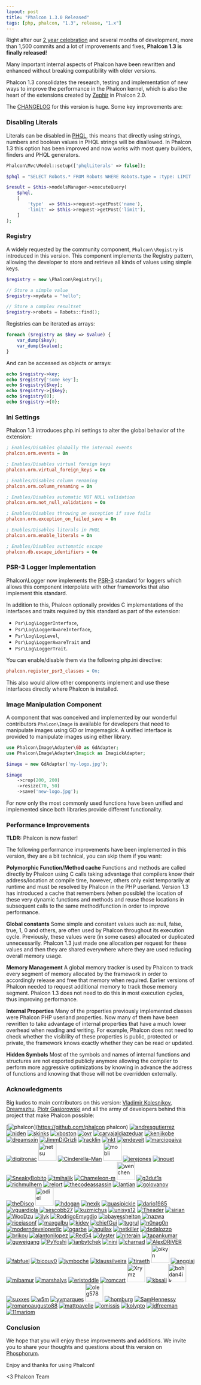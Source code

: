 ```yaml
---
layout: post
title: "Phalcon 1.3.0 Released"
tags: [php, phalcon, "1.3", release, "1.x"]
---
```


Right after our [2 year celebration](https://blog.phalconphp.com/post/3acec916ae9c026594fe0562ef3013be2cf47247) and several months of development, more than 1,500 commits and a lot of improvements and fixes, **Phalcon 1.3 is finally released**!

Many important internal aspects of Phalcon have been rewritten and enhanced without breaking compatibility with older versions.

Phalcon 1.3 consolidates the research, testing and implementation of new ways to improve the performance in the Phalcon kernel, which is also the heart of the extensions created by [Zephir](http://blog.zephir-lang.com/) in Phalcon 2.0.

<!--more-->
The [CHANGELOG](https://github.com/phalcon/cphalcon/blob/master/CHANGELOG) for this version is huge. Some key improvements are:

### Disabling Literals

Literals can be disabled in [PHQL](https://docs.phalconphp.com/en/latest/reference/phql.html), this means that directly using strings, numbers and boolean values in PHQL strings will be disallowed. In Phalcon 1.3 this option has been improved and now works with most query builders, finders and PHQL generators.

```php
Phalcon\Mvc\Model::setup(['phqlLiterals' => false]);

$phql = "SELECT Robots.* FROM Robots WHERE Robots.type = :type: LIMIT :limit:";

$result = $this->modelsManager->executeQuery(
    $phql,
    [
        'type'  => $this->request->getPost('name'),
        'limit' => $this->request->getPost('limit'),
    ]
);
```

### Registry

A widely requested by the community component, `Phalcon\\Registry` is introduced in this version. This component implements the Registry pattern, allowing the developer to store and retrieve all kinds of values using simple keys.

```php
$registry = new \Phalcon\Registry();

// Store a simple value
$registry->mydata = "hello";

// Store a complex resultset
$registry->robots = Robots::find();
```

Registries can be iterated as arrays:

```php
foreach ($registry as $key => $value) {
    var_dump($key);
    var_dump($value);
}
```

And can be accessed as objects or arrays:

```php
echo $registry->key;
echo $registry['some key'];
echo $registry[$key];
echo $registry->{$key};
echo $registry[0];
echo $registry->{0};
```

### Ini Settings

Phalcon 1.3 introduces php.ini settings to alter the global behavior of the extension:

```ini
; Enables/Disables globally the internal events
phalcon.orm.events = On

; Enables/Disables virtual foreign keys
phalcon.orm.virtual_foreign_keys = On

; Enables/Disables column renaming
phalcon.orm.column_renaming = On

; Enables/Disables automatic NOT NULL validation
phalcon.orm.not_null_validations = On

; Enables/Disables throwing an exception if save fails
phalcon.orm.exception_on_failed_save = On

; Enables/Disables literals in PHQL
phalcon.orm.enable_literals = On

; Enables/Disables auttomatic escape
phalcon.db.escape_identifiers = On
```

### PSR-3 Logger Implementation

Phalcon\\Logger now implements the [PSR-3](http://www.php-fig.org/psr/psr-3/) standard for loggers which allows this component interpolate with other frameworks that also implement this standard.

In addition to this, Phalcon optionally provides C implementations of the interfaces and traits required by this standard as part of the extension:

- `Psr\Log\LoggerInterface`,
- `Psr\Log\LoggerAwareInterface`,
- `Psr\Log\LogLevel`,
- `Psr\Log\LoggerAwareTrait` and
- `Psr\Log\LoggerTrait`.

You can enable/disable them via the following php.ini directive:

```ini
phalcon.register_psr3_classes = On;
```

This also would allow other components implement and use these interfaces directly where Phalcon is installed.

### Image Manipulation Component

A component that was conceived and implemented by our wonderful contributors `Phalcon\Image` is available for developers that need to manipulate images using GD or Imagemagick. A unified interface is provided to manipulate images using either library.

```php
use Phalcon\Image\Adapter\GD as GdAdapter;
use Phalcon\Image\Adapter\Imagick as ImagickAdapter;

$image = new GdAdapter('my-logo.jpg');

$image
    ->crop(200, 200)
    ->resize(70, 50)
    ->save('new-logo.jpg');
```

For now only the most commonly used functions have been unified and implemented since both libraries provide different functionality.

### Performance Improvements

**TLDR:** Phalcon is now faster!

The following performance improvements have been implemented in this version, they are a bit technical, you can skip them if you want:

**Polymorphic Function/Method cache**
Functions and methods are called directly by Phalcon using C calls taking advantage that compilers know their address/location at compile time, however, others only exist temporarily at runtime and must be resolved by Phalcon in the PHP userland. Version 1.3 has introduced a cache that remembers (when possible) the location of these very dynamic functions and methods and reuse those locations in subsequent calls to the same method/function in order to improve performance.

**Global constants**
Some simple and constant values such as: null, false, true, 1, 0 and others, are often used by Phalcon throughout its execution cycle. Previously, these values were (in some cases) allocated or duplicated unnecessarily. Phalcon 1.3 just made one allocation per request for these values and then they are shared everywhere where they are used reducing overall memory usage.

**Memory Management**
A global memory tracker is used by Phalcon to track every segment of memory allocated by the framework in order to accordingly release and free that memory when required. Earlier versions of Phalcon needed to request additional memory to track those memory segment. Phalcon 1.3 does not need to do this in most execution cycles, thus improving performance.

**Internal Properties**
Many of the properties previously implemented classes were Phalcon PHP userland properties. Now many of them have been rewritten to take advantage of internal properties that have a much lower overhead when reading and writing. For example, Phalcon does not need to check whether the visibility of these properties is public, protected or private, the framework knows exactly whether they can be read or updated.

**Hidden Symbols**
Most of the symbols and names of internal functions and structures are not exported publicly anymore allowing the compiler to perform more aggressive optimizations by knowing in advance the address of functions and knowing that those will not be overridden externally.

### Acknowledgments

Big kudos to main contributors on this version: [Vladimir Kolesnikov](https://github.com/sjinks), [Dreamszhu](https://github.com/dreamsxin), [Piotr Gasiorowski](https://github.com/WooDzu) and all the army of developers behind this project that make Phalcon possible:

[![phalcon](https://avatars.githubusercontent.com/u/1221505?s=48)](https://github.com/phalcon phalcon)
[![andresgutierrez](https://avatars.githubusercontent.com/u/213590?s=48)](https://github.com/andresgutierrez "andresgutierrez")
[![niden](https://avatars.githubusercontent.com/u/1073784?s=48)](https://github.com/niden "niden")
[![skinks](https://1.gravatar.com/avatar/f267e1bd107e7a9a8ed60b40493d69b6?d=https%3A%2F%2Fidenticons.github.com%2F687df531e2219852e1c9576ff9010958.png&r=x&s=48)](https://github.com/sjinks "sjinks")
[![xboston](https://avatars.githubusercontent.com/u/201306?s=48)](https://github.com/xboston "xboston")
[![ovr](https://avatars.githubusercontent.com/u/572096?s=48)](https://github.com/ovr "ovr")
[![carvajaldiazeduar](https://avatars.githubusercontent.com/u/1197509?s=48)](https://github.com/carvajaldiazeduar "carvajaldiazeduar")
[![kenjikobe](https://avatars.githubusercontent.com/u/2137523?s=48)](https://github.com/kenjikobe "kenjikobe")
[![dreamsxin](https://avatars.githubusercontent.com/u/314295?s=48)](https://github.com/dreamsxin "dreamsxin")
[![JimmDiGrizli](https://avatars.githubusercontent.com/u/5743712?s=48)](https://github.com/JimmDiGrizli "JimmDiGrizli")
[![racklin](https://avatars.githubusercontent.com/u/21985?s=48)](https://github.com/racklin "racklin")
[![nkt](https://avatars.githubusercontent.com/u/3505878?s=48)](https://github.com/nkt "nkt")
[![endeveit](https://avatars.githubusercontent.com/u/197781?s=48)](https://github.com/endeveit "endeveit")
[![marciopaiva](https://avatars.githubusercontent.com/u/1004306?s=48)](https://github.com/marciopaiva "marciopaiva")
[![digitronac](https://avatars.githubusercontent.com/u/4385803?s=48)](https://github.com/digitronac "digitronac")
<a href="https://github.com/netstu"><img src="https://avatars.githubusercontent.com/u/1104194?" title="netsu" style="height: 48px; width: 48px;" /></a>
[![Cinderella-Man](https://avatars.githubusercontent.com/u/1019893?s=48)](https://github.com/Cinderella-Man "Cinderella-Man")
<a href="https://github.com/mobli"><img src="https://avatars.githubusercontent.com/u/1165083?" title="mobli" style="height: 48px; width: 48px;" /></a>
[![jerejones](https://avatars.githubusercontent.com/u/1229385?s=48)](https://github.com/jerejones "jerejones")
[![inouet](https://avatars.githubusercontent.com/u/2936687?s=48)](https://github.com/inouet "inouet")
[![SneakyBobito](https://avatars.githubusercontent.com/u/3215399?s=48)](https://github.com/SneakyBobito "SneakyBobito")
[![tmihalik](https://avatars.githubusercontent.com/u/440762?s=48)](https://github.com/tmihalik "tmihalik")
[![Chameleon-m](https://avatars.githubusercontent.com/u/3199615?s=48)](https://github.com/Chameleon-m "Chameleon-m")
<a href="https://github.com/wenchen"><img src="https://avatars.githubusercontent.com/u/959457?" title="wenchen" style="height: 48px; width: 48px;" /></a>
[![g3dut1s](https://avatars.githubusercontent.com/u/1171173?s=48)](https://github.com/g3dut1s "g3dut1s")
[![richmulhern](https://avatars.githubusercontent.com/u/1664673?s=48)](https://github.com/richmulhern "richmulhern")
[![relort](https://avatars.githubusercontent.com/u/200741?s=48)](https://github.com/relort "relort")
[![thecodeassassin](https://avatars.githubusercontent.com/u/939775?s=48)](https://github.com/thecodeassassin "thecodeassassin")
[![lantian](https://avatars.githubusercontent.com/u/535545?s=48)](https://github.com/lantian "lantian")
[![golovanov](https://avatars.githubusercontent.com/u/363810?s=48)](https://github.com/golovanov "golovanov")
[![theDisco](https://avatars.githubusercontent.com/u/199368?s=48)](https://github.com/theDisco "theDisco")
<a href="https://github.com/odiel"><img src="https://avatars.githubusercontent.com/u/1323583?" title="odiel" style="height: 48px; width: 48px;" /></a>
[![hdogan](https://avatars.githubusercontent.com/u/777820?s=48)](https://github.com/hdogan "hdogan")
[![nexik](https://avatars.githubusercontent.com/u/70645?s=48)](https://github.com/nexik "nexik")
[![quasipickle](https://avatars.githubusercontent.com/u/1377105?s=48)](https://github.com/quasipickle "quasipickle")
[![dario1985](https://avatars.githubusercontent.com/u/495006?s=48)](https://github.com/dario1985 "dario1985")
[![vguardiola](https://avatars.githubusercontent.com/u/572270?s=48)](https://github.com/vguardiola "vguardiola")
[![sescobb27](https://avatars.githubusercontent.com/u/1157892?s=48)](https://github.com/sescobb27 "sescobb27")
[![kuzmichus](https://avatars.githubusercontent.com/u/430747?s=48)](https://github.com/kuzmichus "kuzmichus")
[![unisys12](https://avatars.githubusercontent.com/u/2092931?s=48)](https://github.com/unisys12 "unisys12")
[![Theader](https://avatars.githubusercontent.com/u/3450760?s=48)](https://github.com/Theader "Theader")
[![sirian](https://avatars.githubusercontent.com/u/897643?s=48)](https://github.com/sirian "sirian")
[![WooDzu](https://avatars.githubusercontent.com/u/2228236?s=48)](https://github.com/WooDzu "WooDzu")
[![ilyk](https://avatars.githubusercontent.com/u/797411?s=48)](https://github.com/ilyk "ilyk")
[![RodrigoEmygdio](https://avatars.githubusercontent.com/u/231096?s=48)](https://github.com/RodrigoEmygdio "RodrigoEmygdio")
[![obayesshelton](https://avatars.githubusercontent.com/u/628720?s=48)](https://github.com/obayesshelton "obayesshelton")
[![nazwa](https://avatars.githubusercontent.com/u/4353913?s=48)](https://github.com/nazwa "nazwa")
[![ricejasonf](https://avatars.githubusercontent.com/u/2257044?s=48)](https://github.com/ricejasonf "ricejasonf")
[![maxgalbu](https://avatars.githubusercontent.com/u/1782571?s=48)](https://github.com/maxgalbu "maxgalbu")
[![kjdev](https://avatars.githubusercontent.com/u/465132?s=48)](https://github.com/kjdev "kjdev")
[![chiefGui](https://avatars.githubusercontent.com/u/1330257?s=48)](https://github.com/chiefGui "chiefGui")
[![tugrul](https://avatars.githubusercontent.com/u/163442?s=48)](https://github.com/tugrul "tugrul")
[![n0nag0n](https://avatars.githubusercontent.com/u/2322095?s=48)](https://github.com/n0nag0n "n0nag0n")
[![moderndeveloperllc](https://avatars.githubusercontent.com/u/1920405?s=48)](https://github.com/moderndeveloperllc "moderndeveloperllc")
[![ogarbe](https://avatars.githubusercontent.com/u/1395245?s=48)](https://github.com/ogarbe "ogarbe")
[![aquilax](https://avatars.githubusercontent.com/u/328067?s=48)](https://github.com/aquilax "aquilax")
[![netkiller](https://avatars.githubusercontent.com/u/245179?s=48)](https://github.com/netkiller "netkiller")
[![dedalozzo](https://avatars.githubusercontent.com/u/311248?s=48)](https://github.com/dedalozzo "dedalozzo")
[![brikou](https://avatars.githubusercontent.com/u/383212?s=48)](https://github.com/brikou "brikou")
[![alantonilopez](https://avatars.githubusercontent.com/u/2019783?s=48)](https://github.com/alantonilopez "alantonilopez")
[![Red54](https://avatars.githubusercontent.com/u/2240638?s=48)](https://github.com/Red54 "Red54")
[![dyster](https://avatars.githubusercontent.com/u/828219?s=48)](https://github.com/dyster "dyster")
[![niterain](https://avatars.githubusercontent.com/u/16836?s=48)](https://github.com/niterain "niterain")
[![tapankumar](https://avatars.githubusercontent.com/u/734522?s=48)](https://github.com/tapankumar "tapankumar")
[![guweigang](https://avatars.githubusercontent.com/u/178500?s=48)](https://github.com/guweigang "guweigang")
[![PyYoshi](https://avatars.githubusercontent.com/u/467255?s=48)](https://github.com/PyYoshi "PyYoshi")
[![ianbytchek](https://avatars.githubusercontent.com/u/1086845?s=48)](https://github.com/ianbytchek "ianbytchek")
[![nini](https://avatars.githubusercontent.com/u/184490?s=48)](https://github.com/nini "nini")
[![charnad](https://avatars.githubusercontent.com/u/458014?s=48)](https://github.com/charnad "charnad")
[![AlexDRiVER](https://avatars.githubusercontent.com/u/837355?s=48)](https://github.com/AlexDRiVER "AlexDRiVER")
[![fabfuel](https://avatars.githubusercontent.com/u/1582291?s=48)](https://github.com/fabfuel "fabfuel")
[![bicouy0](https://avatars.githubusercontent.com/u/174636?s=48)](https://github.com/bicouy0 "bicouy0")
[![jymboche](https://avatars.githubusercontent.com/u/241406?s=48)](https://github.com/jymboche "jymboche")
[![klaussilveira](https://avatars.githubusercontent.com/u/467729?s=48)](https://github.com/klaussilveira "klaussilveira")
[![tiraeth](https://avatars.githubusercontent.com/u/52669?s=48)](https://github.com/tiraeth "tiraeth")
<a href="https://github.com/oikyn"><img src="https://avatars.githubusercontent.com/u/1610541?" title="oikyn" style="height: 48px; width: 48px;" /></a>
[![anggiaj](https://avatars.githubusercontent.com/u/367079?s=48)](https://github.com/anggiaj "anggiaj")
[![mibamur](https://avatars.githubusercontent.com/u/2369894?s=48)](https://github.com/mibamur "mibamur")
[![marshalys](https://avatars.githubusercontent.com/u/344530?s=48)](https://github.com/marshalys "marshalys")
[![eristoddle](https://avatars.githubusercontent.com/u/1260650?s=48)](https://github.com/eristoddle "eristoddle")
[![romcart](https://avatars.githubusercontent.com/u/225970?s=48)](https://github.com/romcart "romcart")
<a href="https://github.com/Xrymz"><img src="https://avatars.githubusercontent.com/u/309405?" title="Xrymz" style="height: 48px; width: 48px;" /></a>
[![kbsali](https://avatars.githubusercontent.com/u/53676?s=48)](https://github.com/kbsali "kbsali")
<a href="https://github.com/bohdan4ik"><img src="https://avatars.githubusercontent.com/u/533048?" title="bohdan4ik" style="height: 48px; width: 48px;" /></a>
[![suxxes](https://avatars.githubusercontent.com/u/141334?s=48)](https://github.com/suxxes "suxxes")
[![w5m](https://avatars.githubusercontent.com/u/3670388?s=48)](https://github.com/w5m "w5m")
[![yvmarques](https://avatars.githubusercontent.com/u/176204?s=48)](https://github.com/yvmarques "yvmarques")
<a href="https://github.com/oleg578"><img src="https://avatars.githubusercontent.com/u/2156733?" title="oleg578" style="height: 48px; width: 48px;" /></a>
[![homburg](https://avatars.githubusercontent.com/u/235886?s=48)](https://github.com/homburg "homburg")
[![SamHennessy](https://avatars.githubusercontent.com/u/119867?s=48)](https://github.com/SamHennessy "SamHennessy")
[![romanoaugusto88](https://avatars.githubusercontent.com/u/996810?s=48)](https://github.com/romanoaugusto88 "romanoaugusto88")
[![mattpavelle](https://avatars.githubusercontent.com/u/867516?s=48)](https://github.com/mattpavelle "mattpavelle")
[![omissis](https://avatars.githubusercontent.com/u/197604?s=48)](https://github.com/omissis "omissis")
[![kolypto](https://avatars.githubusercontent.com/u/2234216?s=48)](https://github.com/kolypto "kolypto")
[![jdfreeman](https://avatars.githubusercontent.com/u/2651238?s=48)](https://github.com/jdfreeman "jdfreeman")
[![11mariom](https://avatars.githubusercontent.com/u/552506?s=48)](https://github.com/11mariom "11mariom")

### Conclusion

We hope that you will enjoy these improvements and additions. We invite you to share your thoughts and questions about this version on [Phosphorum](https://forum.phalconphp.com/).

Enjoy and thanks for using Phalcon!


<3 Phalcon Team
